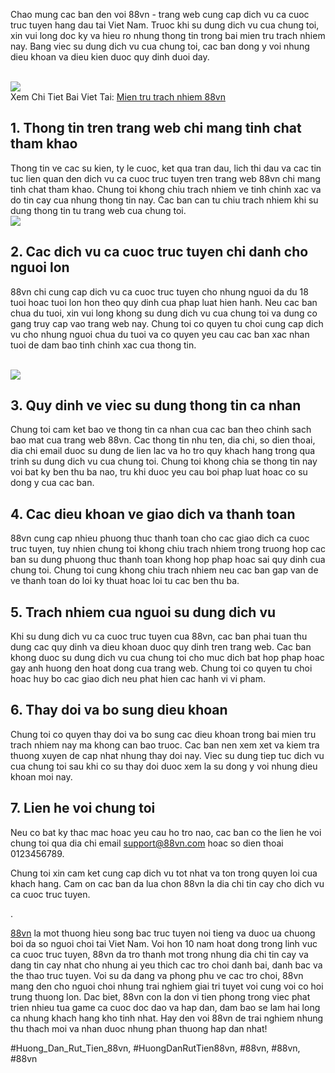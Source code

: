 <p>Chao mung cac ban den voi 88vn - trang web cung cap dich vu ca cuoc truc tuyen hang dau tai Viet Nam. Truoc khi su dung dich vu cua chung toi, xin vui long doc ky va hieu ro nhung thong tin trong bai mien tru trach nhiem nay. Bang viec su dung dich vu cua chung toi, cac ban dong y voi nhung dieu khoan va dieu kien duoc quy dinh duoi day.</p><br><img src="https://88vn.mba/wp-content/uploads/2025/02/mien-tru-trach-nhiem-3.webp"></br>
Xem Chi Tiet Bai Viet Tai: <a href="https://88vn.mba/mien-tru-trach-nhiem/">Mien tru trach nhiem 88vn</a><h2>1. Thong tin tren trang web chi mang tinh chat tham khao</h2><p>Thong tin ve cac su kien, ty le cuoc, ket qua tran dau, lich thi dau va cac tin tuc lien quan den dich vu ca cuoc truc tuyen tren trang web 88vn chi mang tinh chat tham khao. Chung toi khong chiu trach nhiem ve tinh chinh xac va do tin cay cua nhung thong tin nay. Cac ban can tu chiu trach nhiem khi su dung thong tin tu trang web cua chung toi.<br><img src="https://88vn.mba/wp-content/uploads/2025/02/mien-tru-trach-nhiem-1.webp"></br><h2>2. Cac dich vu ca cuoc truc tuyen chi danh cho nguoi lon</h2><p>88vn chi cung cap dich vu ca cuoc truc tuyen cho nhung nguoi da du 18 tuoi hoac tuoi lon hon theo quy dinh cua phap luat hien hanh. Neu cac ban chua du tuoi, xin vui long khong su dung dich vu cua chung toi va dung co gang truy cap vao trang web nay. Chung toi co quyen tu choi cung cap dich vu cho nhung nguoi chua du tuoi va co quyen yeu cau cac ban xac nhan tuoi de dam bao tinh chinh xac cua thong tin.</p><br><img src="https://88vn.mba/wp-content/uploads/2025/02/mien-tru-trach-nhiem-2.webp"></br><h2>3. Quy dinh ve viec su dung thong tin ca nhan</h2><p>Chung toi cam ket bao ve thong tin ca nhan cua cac ban theo chinh sach bao mat cua trang web 88vn. Cac thong tin nhu ten, dia chi, so dien thoai, dia chi email duoc su dung de lien lac va ho tro quy khach hang trong qua trinh su dung dich vu cua chung toi. Chung toi khong chia se thong tin nay voi bat ky ben thu ba nao, tru khi duoc yeu cau boi phap luat hoac co su dong y cua cac ban.<h2>4. Cac dieu khoan ve giao dich va thanh toan</h2><p>88vn cung cap nhieu phuong thuc thanh toan cho cac giao dich ca cuoc truc tuyen, tuy nhien chung toi khong chiu trach nhiem trong truong hop cac ban su dung phuong thuc thanh toan khong hop phap hoac sai quy dinh cua chung toi. Chung toi cung khong chiu trach nhiem neu cac ban gap van de ve thanh toan do loi ky thuat hoac loi tu cac ben thu ba.</p><h2>5. Trach nhiem cua nguoi su dung dich vu</h2><p>Khi su dung dich vu ca cuoc truc tuyen cua 88vn, cac ban phai tuan thu dung cac quy dinh va dieu khoan duoc quy dinh tren trang web. Cac ban khong duoc su dung dich vu cua chung toi cho muc dich bat hop phap hoac gay anh huong den hoat dong cua trang web. Chung toi co quyen tu choi hoac huy bo cac giao dich neu phat hien cac hanh vi vi pham.<h2>6. Thay doi va bo sung dieu khoan</h2><p>Chung toi co quyen thay doi va bo sung cac dieu khoan trong bai mien tru trach nhiem nay ma khong can bao truoc. Cac ban nen xem xet va kiem tra thuong xuyen de cap nhat nhung thay doi nay. Viec su dung tiep tuc dich vu cua chung toi sau khi co su thay doi duoc xem la su dong y voi nhung dieu khoan moi nay.</p><h2>7. Lien he voi chung toi</h2><p>Neu co bat ky thac mac hoac yeu cau ho tro nao, cac ban co the lien he voi chung toi qua dia chi email <a href="mailto:support@88vn.com">support@88vn.com</a> hoac so dien thoai 0123456789.</p><p>Chung toi xin cam ket cung cap dich vu tot nhat va ton trong quyen loi cua khach hang. Cam on cac ban da lua chon 88vn la dia chi tin cay cho dich vu ca cuoc truc tuyen.</p><p>.

<a href="https://88vn.mba/">88vn</a> la mot thuong hieu song bac truc tuyen noi tieng va duoc ua chuong boi da so nguoi choi tai Viet Nam. Voi hon 10 nam hoat dong trong linh vuc ca cuoc truc tuyen, 88vn da tro thanh mot trong nhung dia chi tin cay va dang tin cay nhat cho nhung ai yeu thich cac tro choi danh bai, danh bac va the thao truc tuyen. Voi su da dang va phong phu ve cac tro choi, 88vn mang den cho nguoi choi nhung trai nghiem giai tri tuyet voi cung voi co hoi trung thuong lon. Dac biet, 88vn con la don vi tien phong trong viec phat trien nhieu tua game ca cuoc doc dao va hap dan, dam bao se lam hai long ca nhung khach hang kho tinh nhat. Hay den voi 88vn de trai nghiem nhung thu thach moi va nhan duoc nhung phan thuong hap dan nhat!</p>
#Huong_Dan_Rut_Tien_88vn, #HuongDanRutTien88vn, #88vn, #88vn, #88vn
